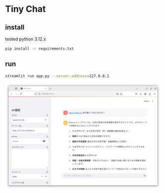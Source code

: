 # Tiny Chat

## install

tested python 3.12.x

```bash
pip install -r requirements.txt 
```

## run 
```bash
streamlit run app.py --server.address=127.0.0.1
```

![img.png](img.png)
